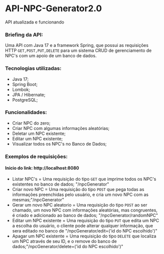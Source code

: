 # API-NPC-Generator2.0
API atualizada e funcionando


### Briefing da API:
Uma API com Java 17 e a framework Spring, que possui as requisições HTTP ```GET,POST,PUT,DELETE``` para um sistema CRUD de gerenciamento de NPC's com um apoio de um banco de dados.


### Tecnologias utilizadas:
- Java 17;
- Spring Boot;
- Lombok;
- JPA / Hibernate;
- PostgreSQL;


### Funcionalidades: 
- Criar NPC do zero;
- Criar NPC com algumas informações aleatórias;
- Deletar um NPC existente;
- Editar um NPC existente;
- Visualizar todos os NPC's no Banco de Dados;


### Exemplos de requisições:

#### Inicio do link: http://localhost:8080

- Listar NPC's = Uma requisição do tipo ```GET``` que imprime todos os NPC's existentes no banco de dados; "/npcGenerator"
- Criar novo NPC = Uma requisição do tipo ```POST``` que pega todas as informações preenchidas pelo usuário, e cria um novo NPC com as mesmas;"/npcGenerator"
- Gerar um novo NPC aleatorio = Uma requisição do tipo ```POST``` ao ser chamado, um novo NPC com informações aleatórias, mas congruentes, é criado e adicionado ao banco de dados; "/npcGenerator/randomNPC"
- Editar um NPC existente =  Uma requisição do tipo ```PUT``` que edita um NPC a escolha do usuário, o cliente pode alterar qualquer informação, que sera editado no banco de "/npcGenerator/edit=('id do NPC escolhido')"
- Apagar um NPC existente =  Uma requisição do tipo ```DELETE``` que localiza um NPC através de seu ID, e o remove do banco de dados;"/npcGenerator/delete=('id do NPC escolhido')"

